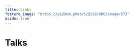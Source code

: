 ```yaml
---
title: Links
feature_image: "https://picsum.photos/2560/600?image=873"
aside: true
---
```


# Talks

